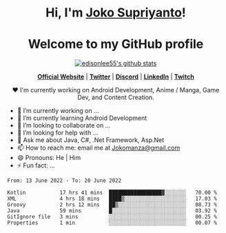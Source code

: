 <h1 align="center">Hi, I'm <a href="https://www.google.com">Joko Supriyanto</a>!</h1>
<h1 align="center">Welcome to my GitHub profile</h1>

<p align="center">
  <a href="https://github.com/jokomanza"><img src="https://github-readme-stats.vercel.app/api?username=jokomanza&hide_border=true&show_icons=true" alt="edisonlee55's github stats"></a>
</p>

<p align="center">
  <strong><a href="https://www.google.com">Official Website</a></strong> |
  <strong><a href="https://twitter.com/jokomanza">Twitter</a></strong> |
  <strong><a href="https://discord.gg/nYXzaUS">Discord</a></strong> |
  <strong><a href="https://www.linkedin.com/in/jokomanza">LinkedIn</a></strong> |
  <strong><a href="https://www.twitch.tv/jokomanza">Twitch</a></strong>
</p>

<p align="center">❤ I'm currently working on Android Development, Anime / Manga, Game Dev, and Content Creation.</p>

- 🔭 I’m currently working on ...
- 🌱 I’m currently learning Android Development
- 👯 I’m looking to collaborate on ...
- 🤔 I’m looking for help with ...
- 💬 Ask me about Java, C#, .Net Framework, Asp.Net
- 📫 How to reach me: email me at Jokomanza@gmail.com
- 😄 Pronouns: He | Him
- ⚡ Fun fact: ...

<!--START_SECTION:waka-->

```text
From: 13 June 2022 - To: 20 June 2022

Kotlin           17 hrs 41 mins  █████████████████▓░░░░░░░   70.00 %
XML              4 hrs 18 mins   ████▒░░░░░░░░░░░░░░░░░░░░   17.03 %
Groovy           2 hrs 12 mins   ██▒░░░░░░░░░░░░░░░░░░░░░░   08.73 %
Java             59 mins         █░░░░░░░░░░░░░░░░░░░░░░░░   03.92 %
GitIgnore file   3 mins          ░░░░░░░░░░░░░░░░░░░░░░░░░   00.25 %
Properties       1 min           ░░░░░░░░░░░░░░░░░░░░░░░░░   00.07 %
```

<!--END_SECTION:waka-->
